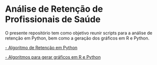 # Análise de Retenção de Profissionais de Saúde

O presente repositório tem como objetivo reunir scripts para a análise de retenção em Python, bem como a geração dos gráficos em R e Python.

[- Algoritmo de Retenção em Python](https://github.com/danielppagotto/retencao/tree/main/1_scripts/script_algoritmo)

[- Algoritmos para gerar gráficos em R e Python](https://github.com/danielppagotto/retencao/tree/main/1_scripts/script_graficos)
